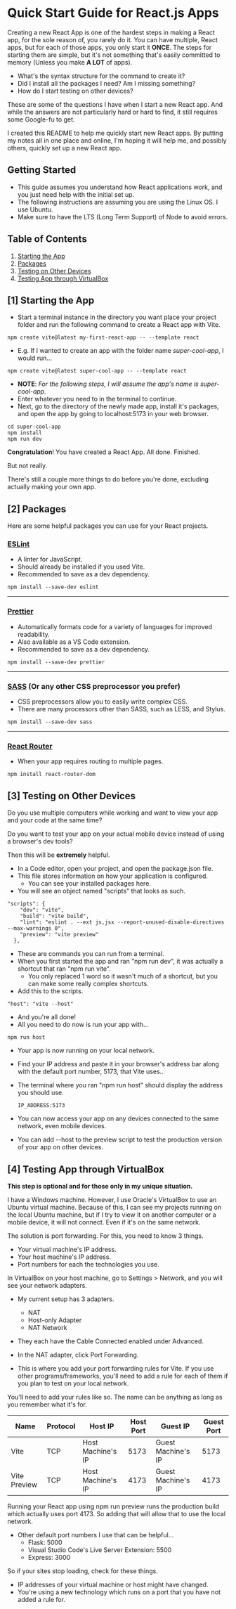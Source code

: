 # Quick Start Guide for React.js Apps

<!-- ## Description -->

Creating a new React App is one of the hardest steps in making a React app, for the sole reason of, you rarely do it.
You can have multiple, React apps, but for each of those apps, you only start it **ONCE**. The steps for starting them are simple, but it's not something that's easily committed to memory (Unless you make **A LOT** of apps).

- What's the syntax structure for the command to create it?
- Did I install all the packages I need? Am I missing something?
- How do I start testing on other devices?

These are some of the questions I have when I start a new React app. And while the answers are not particularly hard or hard to find, it still requires some Google-fu to get.

I created this README to help me quickly start new React apps. By putting my notes all in one place and online, I'm hoping it will help me, and possibly others, quickly set up a new React app.

## Getting Started

- This guide assumes you understand how React applications work, and you just need help with the initial set up.
- The following instructions are assuming you are using the Linux OS. I use Ubuntu.
- Make sure to have the LTS (Long Term Support) of Node to avoid errors.

## Table of Contents

1. [Starting the App](#1-starting-the-app)
2. [Packages](#2-packages)
3. [Testing on Other Devices](#3-testing-on-other-devices)
4. [Testing App through VirtualBox](#4-testing-app-through-virtualbox)

## [1] Starting the App

- Start a terminal instance in the directory you want place your project folder and run the following command to create a React app with Vite.

```
npm create vite@latest my-first-react-app -- --template react
```

- E.g. If I wanted to create an app with the folder name _super-cool-app_, I would run...

```
npm create vite@latest super-cool-app -- --template react
```

- **NOTE**: _For the following steps, I will assume the app's name is *super-cool-app*._
- Enter whatever you need to in the terminal to continue.
- Next, go to the directory of the newly made app, install it's packages, and open the app by going to localhost:5173 in your web browser.

```
cd super-cool-app
npm install
npm run dev
```

**Congratulation**! You have created a React App. All done. Finished.

But not really.

There's still a couple more things to do before you're done, excluding actually making your own app.

## [2] Packages

Here are some helpful packages you can use for your React projects.

### [ESLint](eslint.org)

- A linter for JavaScript.
- Should already be installed if you used Vite.
- Recommended to save as a dev dependency.

```
npm install --save-dev eslint
```

---

### [Prettier](https://prettier.io/)

- Automatically formats code for a variety of languages for improved readability.
- Also available as a VS Code extension.
- Recommended to save as a dev dependency.

```
npm install --save-dev prettier
```

---

### [SASS](https://sass-lang.com) (Or any other CSS preprocessor you prefer)

- CSS preprocessors allow you to easily write complex CSS.
- There are many processors other than SASS, such as LESS, and Stylus.

```
npm install --save-dev sass
```

---

### [React Router](https://reactrouter.com/en/main)

- When your app requires routing to multiple pages.

```
npm install react-router-dom
```

## [3] Testing on Other Devices

Do you use multiple computers while working and want to view your app and your code at the same time?

Do you want to test your app on your actual mobile device instead of using a browser's dev tools?

Then this will be **extremely** helpful.

- In a Code editor, open your project, and open the package.json file.
- This file stores information on how your application is configured.
  - You can see your installed packages here.
- You will see an object named "scripts" that looks as such.

```
"scripts": {
    "dev": "vite",
    "build": "vite build",
    "lint": "eslint . --ext js,jsx --report-unused-disable-directives --max-warnings 0",
    "preview": "vite preview"
  },
```

- These are commands you can run from a terminal.
- When you first started the app and ran "npm run dev", it was actually a shortcut that ran "npm run vite".
  - You only replaced 1 word so it wasn't much of a shortcut, but you can make some really complex shortcuts.
- Add this to the scripts.

```
"host": "vite --host"
```

- And you're all done!
- All you need to do now is run your app with...

```
npm run host
```

- Your app is now running on your local network.
- Find your IP address and paste it in your browser's address bar along with the default port number, 5173, that Vite uses..
- The terminal where you ran "npm run host" should display the address you should use.
  ```
  IP_ADDRESS:5173
  ```
- You can now access your app on any devices connected to the same network, even mobile devices.

- You can add --host to the preview script to test the production version of your app on other devices.

## [4] Testing App through VirtualBox

**This step is optional and for those only in my unique situation.**

I have a Windows machine. However, I use Oracle's VirtualBox to use an Ubuntu virtual machine. Because of this, I can see my projects running on the local Ubuntu machine, but if I try to view it on another computer or a mobile device, it will not connect. Even if it's on the same network.

The solution is port forwarding.
For this, you need to know 3 things.

- Your virtual machine's IP address.
- Your host machine's IP address.
- Port numbers for each the technologies you use.

In VirtualBox on your host machine, go to Settings > Network, and you will see your network adapters.

- My current setup has 3 adapters.
  - NAT
  - Host-only Adapter
  - NAT Network
- They each have the Cable Connected enabled under Advanced.

- In the NAT adapter, click Port Forwarding.
- This is where you add your port forwarding rules for Vite. If you use other programs/frameworks, you'll need to add a rule for each of them if you plan to test on your local network.

You'll need to add your rules like so.
The name can be anything as long as you remember what it's for.

| Name         | Protocol | Host IP           | Host Port | Guest IP           | Guest Port |
| ------------ | -------- | ----------------- | --------- | ------------------ | ---------- |
| Vite         | TCP      | Host Machine's IP | 5173      | Guest Machine's IP | 5173       |
| Vite Preview | TCP      | Host Machine's IP | 4173      | Guest Machine's IP | 4173       |

Running your React app using npm run preview runs the production build which actually uses port 4173. So adding that will allow that to use the local network.

- Other default port numbers I use that can be helpful...
  - Flask: 5000
  - Visual Studio Code's Live Server Extension: 5500
  - Express: 3000

So if your sites stop loading, check for these things.

- IP addresses of your virtual machine or host might have changed.
- You're using a new technology which runs on a port that you have not added a rule for.
